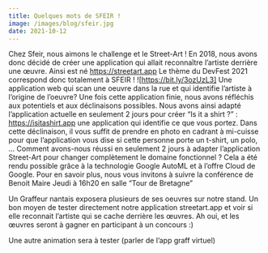 ```yaml
---
title: Quelques mots de SFEIR !
image: /images/blog/sfeir.jpg
date: 2021-10-12
---
```

Chez Sfeir, nous aimons le challenge et le Street-Art ! 
En 2018, nous avons donc décidé de créer une application qui allait reconnaître l’artiste derrière une œuvre. Ainsi est né https://streetart.app 
Le thème du DevFest 2021 correspond donc totalement à SFEIR ! 
![https://bit.ly/3ozUzL3]
Une application web qui scan une oeuvre dans la rue et qui identifie l’artiste à l’origine de l’oeuvre?
Une fois cette application finie, nous avons réfléchis aux potentiels et aux déclinaisons possibles. Nous avons ainsi adapté l’application actuelle en seulement 2 jours pour créer “Is it a shirt ?” : https://isitashirt.app une application qui identifie ce que vous portez. Dans cette déclinaison, il vous suffit de prendre en photo en cadrant à mi-cuisse pour que l’application vous dise si cette personne porte un t-shirt, un polo, … Comment avons-nous réussi en seulement 2 jours à adapter l’application Street-Art pour changer complètement le domaine fonctionnel ? Cela a été rendu possible grâce à la technologie Google AutoML et à l’offre Cloud de Google. Pour en savoir plus, nous vous invitons à suivre la conférence de Benoit Maire Jeudi à 16h20 en salle “Tour de Bretagne”

Un Graffeur nantais exposera plusieurs de ses oeuvres sur notre stand. Un bon moyen de tester directement notre application streetart.app et voir si elle reconnait l’artiste qui se cache derrière les œuvres. 
Ah oui, et les œuvres seront à gagner en participant à un concours :) 

Une autre animation sera à tester (parler de l’app graff virtuel)
